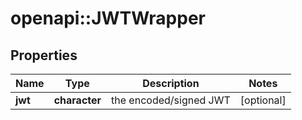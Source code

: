 # openapi::JWTWrapper


## Properties
Name | Type | Description | Notes
------------ | ------------- | ------------- | -------------
**jwt** | **character** | the encoded/signed JWT | [optional] 


